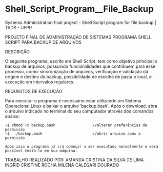 # Shell_Script_Program__File_Backup
Systems Administration final project - Shell Script program for file backup |  TADS - UFPR


PROJETO FINAL DE ADMINISTRAÇÃO DE SISTEMAS
PROGRAMA SHELL SCRIPT PARA BACKUP DE ARQUIVOS


DESCRIÇÃO

O seguinte programa, escrito em Shell Script, tem como objetivo principal o backup de arquivos, possuindo funcionalidades que contribuem para esse processo, como: 
sincronização de arquivos, verificação e validação da origem e destino do backup, possibilidade de escolha de pasta e local, e execução em intervalos regulares.


REQUISITOS DE EXECUÇÃO

Para executar o programa é necessário estar utilizando um Sistema Operacional Linux e baixar o arquivo 'backup.bash'. Após o download, abra o arquivo 
indicado no terminal do seu computador através dos comandos abaixo:

    ~$ chmod +x backup.bash                 //alterar preferências de permissão 
    ~$  ./backup.bash                       //abrir arquivo após a permissão

    Após isso o programa já irá começar a ser executado normalmente e será possível testá-lo em sua máquina.



TRABALHO REALIZADO POR:
    AMANDA CRISTINA DA SILVA DE LIMA
    INGRID CRISTINE ROCHA
    MILENA CALEGARI DOURADO
